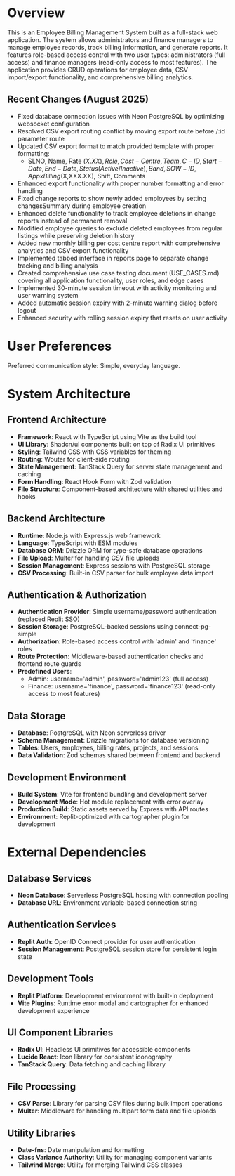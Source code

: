 # Overview

This is an Employee Billing Management System built as a full-stack web application. The system allows administrators and finance managers to manage employee records, track billing information, and generate reports. It features role-based access control with two user types: administrators (full access) and finance managers (read-only access to most features). The application provides CRUD operations for employee data, CSV import/export functionality, and comprehensive billing analytics.

## Recent Changes (August 2025)
- Fixed database connection issues with Neon PostgreSQL by optimizing websocket configuration
- Resolved CSV export routing conflict by moving export route before /:id parameter route
- Updated CSV export format to match provided template with proper formatting:
  - SLNO, Name, Rate ($X.XX), Role, Cost-Centre, Team, C-ID, Start-Date, End-Date, Status (Active/Inactive), Band, SOW-ID, Appx Billing ($X,XXX.XX), Shift, Comments
- Enhanced export functionality with proper number formatting and error handling
- Fixed change reports to show newly added employees by setting changesSummary during employee creation
- Enhanced delete functionality to track employee deletions in change reports instead of permanent removal
- Modified employee queries to exclude deleted employees from regular listings while preserving deletion history
- Added new monthly billing per cost centre report with comprehensive analytics and CSV export functionality
- Implemented tabbed interface in reports page to separate change tracking and billing analysis
- Created comprehensive use case testing document (USE_CASES.md) covering all application functionality, user roles, and edge cases
- Implemented 30-minute session timeout with activity monitoring and user warning system
- Added automatic session expiry with 2-minute warning dialog before logout
- Enhanced security with rolling session expiry that resets on user activity

# User Preferences

Preferred communication style: Simple, everyday language.

# System Architecture

## Frontend Architecture
- **Framework**: React with TypeScript using Vite as the build tool
- **UI Library**: Shadcn/ui components built on top of Radix UI primitives
- **Styling**: Tailwind CSS with CSS variables for theming
- **Routing**: Wouter for client-side routing
- **State Management**: TanStack Query for server state management and caching
- **Form Handling**: React Hook Form with Zod validation
- **File Structure**: Component-based architecture with shared utilities and hooks

## Backend Architecture
- **Runtime**: Node.js with Express.js web framework
- **Language**: TypeScript with ESM modules
- **Database ORM**: Drizzle ORM for type-safe database operations
- **File Upload**: Multer for handling CSV file uploads
- **Session Management**: Express sessions with PostgreSQL storage
- **CSV Processing**: Built-in CSV parser for bulk employee data import

## Authentication & Authorization
- **Authentication Provider**: Simple username/password authentication (replaced Replit SSO)
- **Session Storage**: PostgreSQL-backed sessions using connect-pg-simple
- **Authorization**: Role-based access control with 'admin' and 'finance' roles
- **Route Protection**: Middleware-based authentication checks and frontend route guards
- **Predefined Users**: 
  - Admin: username='admin', password='admin123' (full access)
  - Finance: username='finance', password='finance123' (read-only access to most features)

## Data Storage
- **Database**: PostgreSQL with Neon serverless driver
- **Schema Management**: Drizzle migrations for database versioning
- **Tables**: Users, employees, billing rates, projects, and sessions
- **Data Validation**: Zod schemas shared between frontend and backend

## Development Environment
- **Build System**: Vite for frontend bundling and development server
- **Development Mode**: Hot module replacement with error overlay
- **Production Build**: Static assets served by Express with API routes
- **Environment**: Replit-optimized with cartographer plugin for development

# External Dependencies

## Database Services
- **Neon Database**: Serverless PostgreSQL hosting with connection pooling
- **Database URL**: Environment variable-based connection string

## Authentication Services
- **Replit Auth**: OpenID Connect provider for user authentication
- **Session Management**: PostgreSQL session store for persistent login state

## Development Tools
- **Replit Platform**: Development environment with built-in deployment
- **Vite Plugins**: Runtime error modal and cartographer for enhanced development experience

## UI Component Libraries
- **Radix UI**: Headless UI primitives for accessible components
- **Lucide React**: Icon library for consistent iconography
- **TanStack Query**: Data fetching and caching library

## File Processing
- **CSV Parse**: Library for parsing CSV files during bulk import operations
- **Multer**: Middleware for handling multipart form data and file uploads

## Utility Libraries
- **Date-fns**: Date manipulation and formatting
- **Class Variance Authority**: Utility for managing component variants
- **Tailwind Merge**: Utility for merging Tailwind CSS classes